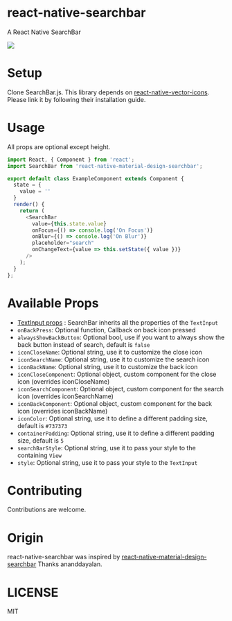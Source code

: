 # react-native-searchbar
A React Native SearchBar

<img src='https://raw.githubusercontent.com/tong233/react-native-searchbar/master/creenshot.png'>


# Setup

Clone SearchBar.js. This library depends on [react-native-vector-icons](https://github.com/oblador/react-native-vector-icons). Please link it by following their installation guide.

# Usage

All props are optional except height.

```js
import React, { Component } from 'react';
import SearchBar from 'react-native-material-design-searchbar';

export default class ExampleComponent extends Component {
  state = {
    value = ''
  }
  render() {
    return (
      <SearchBar
        value={this.state.value}
        onFocus={() => console.log('On Focus')}
        onBlur={() => console.log('On Blur')}
        placeholder="search"
        onChangeText={value => this.setState({ value })}
      />
    );
  }
};

```

# Available Props
- [TextInput props](https://facebook.github.io/react-native/docs/textinput.html) : SearchBar inherits all the properties of the `TextInput`
- `onBackPress`: Optional function, Callback on back icon pressed
- `alwaysShowBackButton`: Optional bool, use if you want to always show the back button instead of search, default is `false`
- `iconCloseName`: Optional string, use it to customize the close icon
- `iconSearchName`: Optional string, use it to customize the search icon
- `iconBackName`: Optional string, use it to customize the back icon
- `iconCloseComponent`: Optional object, custom component for the close icon (overrides iconCloseName)
- `iconSearchComponent`: Optional object, custom component for the search icon (overrides iconSearchName)
- `iconBackComponent`: Optional object, custom component for the back icon (overrides iconBackName)
- `iconColor`: Optional string, use it to define a different padding size, default is `#737373`
- `containerPadding`: Optional string, use it to define a different padding size, default is `5`
- `searchBarStyle`: Optional string, use it to pass your style to the containing `View`
- `style`: Optional string, use it to pass your style to the `TextInput`


# Contributing

Contributions are welcome.

# Origin

react-native-searchbar was inspired by [react-native-material-design-searchbar](https://github.com/ananddayalan/react-native-material-design-searchbar) Thanks ananddayalan.

# LICENSE

MIT

